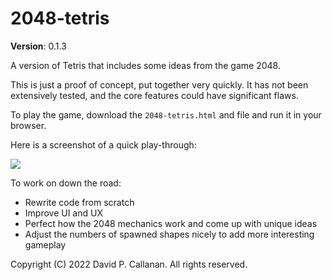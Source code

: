 # 2048-tetris

**Version**: 0.1.3

A version of Tetris that includes some ideas from the game 2048.

This is just a proof of concept, put together very quickly. It has not been extensively tested, and the core features could have significant flaws.

To play the game, download the `2048-tetris.html` and file and run it in your browser.

Here is a screenshot of a quick play-through:

![](https://i.imgur.com/kc6jE1p.png)

To work on down the road:

 - Rewrite code from scratch
 - Improve UI and UX
 - Perfect how the 2048 mechanics work and come up with unique ideas
 - Adjust the numbers of spawned shapes nicely to add more interesting gameplay

Copyright (C) 2022 David P. Callanan. All rights reserved.
